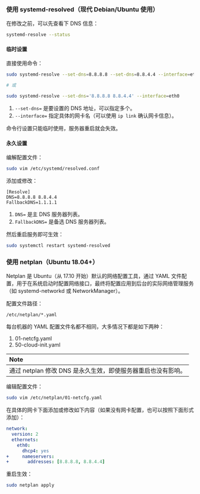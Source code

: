
### 使用 systemd-resolved（现代 Debian/Ubuntu 使用）

在修改之前，可以先查看下 DNS 信息：

```bash
systemd-resolve --status
```

#### 临时设置

直接使用命令：

```bash
sudo systemd-resolve --set-dns=8.8.8.8 --set-dns=8.8.4.4 --interface=eth0

# 或

sudo systemd-resolve --set-dns='8.8.8.8 8.8.4.4' --interface=eth0
```

1. `--set-dns=` 是要设置的 DNS 地址，可以指定多个。
2. `--interface=` 指定具体的网卡名（可以使用 `ip link` 确认网卡信息）。

命令行设置只能临时使用，服务器重启就会失效。

#### 永久设置

编解配置文件：

```bash
sudo vim /etc/systemd/resolved.conf
```

添加或修改：

```Plain
[Resolve]
DNS=8.8.8.8 8.8.4.4
FallbackDNS=1.1.1.1
```

1. `DNS=` 是主 DNS 服务器列表。
2. `FallbackDNS=` 是备选 DNS 服务器列表。

然后重启服务即可生效：

```bash
sudo systemctl restart systemd-resolved
```


### 使用 netplan（Ubuntu 18.04+）

Netplan 是 Ubuntu（从 17.10 开始）默认的网络配置工具，通过 YAML 文件配置，用于在系统启动时配置网络接口，最终将配置应用到后台的实际网络管理服务（如 systemd-networkd 或 NetworkManager）。

配置文件路径：

```
/etc/netplan/*.yaml
```

每台机器的 YAML 配置文件名都不相同，大多情况下都是如下两种：

1.  01-netcfg.yaml
2. 50-cloud-init.yaml

| **Note**                              |
| :------------------------------------ |
| 通过 netplan 修改 DNS 是永久生效，即使服务器重启也没有影响。 |
编辑配置文件：

```bash
sudo vim /etc/netplan/01-netcfg.yaml
```

在具体的网卡下面添加或修改如下内容（如果没有网卡配置，也可以按照下面形式添加）：

```yaml
network:
  version: 2
  ethernets:
    eth0:
      dhcp4: yes
+     nameservers:
+       addresses: [8.8.8.8, 8.8.4.4]
```

重启生效：

```bash
sudo netplan apply
```